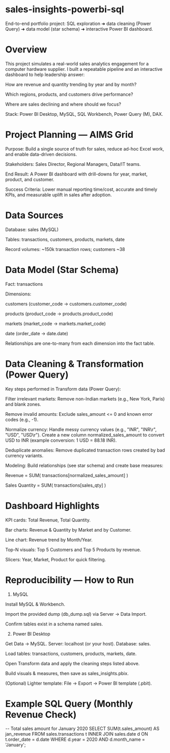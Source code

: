 # sales-insights-powerbi-sql

End-to-end portfolio project: SQL exploration ➜ data cleaning (Power Query) ➜ data model (star schema) ➜ interactive Power BI dashboard.

# Overview

This project simulates a real-world sales analytics engagement for a computer hardware supplier. I built a repeatable pipeline and an interactive dashboard to help leadership answer:

How are revenue and quantity trending by year and by month?

Which regions, products, and customers drive performance?

Where are sales declining and where should we focus?

Stack: Power BI Desktop, MySQL, SQL Workbench, Power Query (M), DAX.

# Project Planning — AIMS Grid

Purpose: Build a single source of truth for sales, reduce ad-hoc Excel work, and enable data-driven decisions.

Stakeholders: Sales Director, Regional Managers, Data/IT teams.

End Result: A Power BI dashboard with drill-downs for year, market, product, and customer.

Success Criteria: Lower manual reporting time/cost, accurate and timely KPIs, and measurable uplift in sales after adoption.

# Data Sources

Database: sales (MySQL)

Tables: transactions, customers, products, markets, date

Record volumes: ~150k transaction rows; customers ~38

# Data Model (Star Schema)

Fact: transactions

Dimensions:

customers (customer_code → customers.customer_code)

products (product_code → products.product_code)

markets (market_code → markets.market_code)

date (order_date → date.date)

Relationships are one-to-many from each dimension into the fact table.

# Data Cleaning & Transformation (Power Query)

Key steps performed in Transform data (Power Query):

Filter irrelevant markets: Remove non-Indian markets (e.g., New York, Paris) and blank zones.

Remove invalid amounts: Exclude sales_amount <= 0 and known error codes (e.g., -1).

Normalize currency: Handle messy currency values (e.g., "INR", "INR\r", "USD", "USD\r"). Create a new column normalized_sales_amount to convert USD to INR (example conversion: 1 USD = 88.18 INR).

Deduplicate anomalies: Remove duplicated transaction rows created by bad currency variants.

Modeling: Build relationships (see star schema) and create base measures:

Revenue = SUM( transactions[normalized_sales_amount] )

Sales Quantity = SUM( transactions[sales_qty] )

# Dashboard Highlights

KPI cards: Total Revenue, Total Quantity.

Bar charts: Revenue & Quantity by Market and by Customer.

Line chart: Revenue trend by Month/Year.

Top-N visuals: Top 5 Customers and Top 5 Products by revenue.

Slicers: Year, Market, Product for quick filtering.

# Reproducibility — How to Run
1) MySQL

Install MySQL & Workbench.

Import the provided dump (db_dump.sql) via Server → Data Import.

Confirm tables exist in a schema named sales.

2) Power BI Desktop

Get Data → MySQL. Server: localhost (or your host). Database: sales.

Load tables: transactions, customers, products, markets, date.

Open Transform data and apply the cleaning steps listed above.

Build visuals & measures, then save as sales_insights.pbix.

(Optional) Lighter template: File → Export → Power BI template (.pbit).

# Example SQL Query (Monthly Revenue Check)

-- Total sales amount for January 2020
SELECT 
    SUM(t.sales_amount) AS jan_revenue
FROM sales.transactions t
INNER JOIN sales.date d
    ON t.order_date = d.date
WHERE d.year = 2020
  AND d.month_name = 'January';
